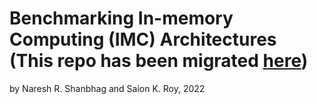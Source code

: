 # Benchmarking In-memory Computing (IMC) Architectures (This repo has been migrated [here](https://github.com/UIUC-IMC/UIUC-IMC-Benchmarking))
by Naresh R. Shanbhag and Saion K. Roy, 2022

